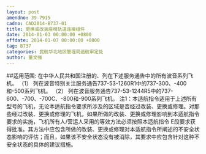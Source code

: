 ```yaml
---
layout: post
amendno: 39-7915
cadno: CAD2014-B737-01
title: 更换或改装座椅轨道连接组件
date: 2014-01-03 00:00:00 +0800
effdate: 2014-01-07 00:00:00 +0800
tag: B737
categories: 民航华北地区管理局适航审定处
author: 董文强
---
```


##适用范围:
在中华人民共和国注册的、列在下述服务通告中的所有波音系列飞机。
（1）
列在波音特别关注服务通告737-53-1260R1中的737-300、-400和-500系列飞机。
（2）
列在波音服务通告737-53-1244R5中的737-600、-700、-700C、-800和-900系列飞机。
注1：本适航指令适用于上述所有型号的飞机，无论本适航指令要求所涉及的区域是否经过改装、更换或修理。对那些经过改装、更换或修理的飞机，如果所做的改装、更换或修理影响到本适航指令要求的实施，飞机所有人/营运人采用的等效方法必须按照本适航指令 E段要求获得批准。其方法中应包含所做的改装、更换或修理对本适航指令所阐述的不安全状态影响的评估；而且，如果该不安全状态没有被消除，其要求中应包含针对这种不安全状态的具体的建议措施。

